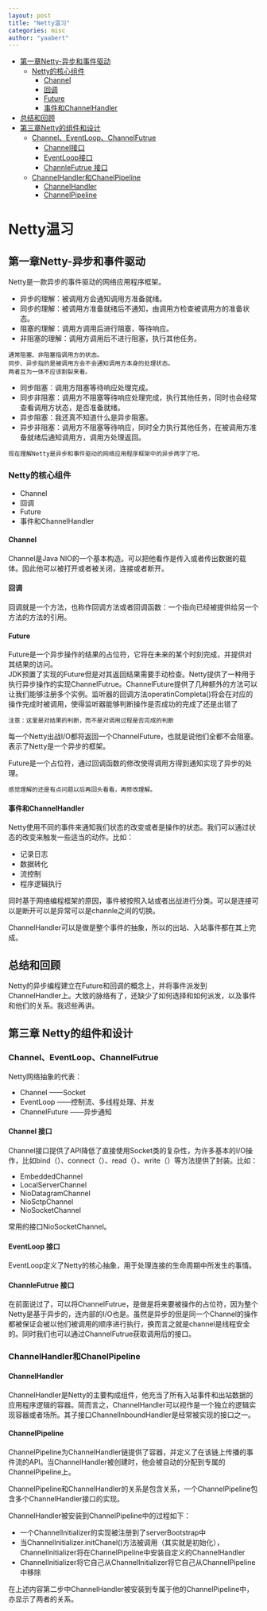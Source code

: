 ```yaml
---
layout: post
title: "Netty温习"
categories: misc
author: "yaabert" 
---
```

 - [第一章Netty-异步和事件驱动](#第一章netty-异步和事件驱动)     
   - [Netty的核心组件](#netty的核心组件)
     - [Channel](#channel)
     - [回调](#回调)
     - [Future](#future)
     - [事件和ChannelHandler](#事件和channelhandler)
  - [总结和回顾](#总结和回顾)
  - [第三章Netty的组件和设计](#第三章-netty的组件和设计)   
    - [Channel、EventLoop、ChannelFutrue](#channel、eventloop、hannelfutrue)    
      - [Channel接口](#channel接口)     
      - [EventLoop接口](#eventloop接口)
      - [ChannleFutrue 接口](#channlefutrue接口)
     - [ChannelHandler和ChanelPipeline](#channelhandler和chanelpipeline)   
        - [ChannelHandler](#channelhandler)   
        - [ChannelPipeline](#channelpipeline)

# Netty温习

## 第一章Netty-异步和事件驱动

Netty是一款异步的事件驱动的网络应用程序框架。      
* 异步的理解：被调用方会通知调用方准备就绪。  
* 同步的理解：被调用方准备就绪后不通知，由调用方检查被调用方的准备状态。        
* 阻塞的理解：调用方调用后进行阻塞，等待响应。
* 非阻塞的理解：调用方调用后不进行阻塞，执行其他任务。
```
通常阻塞、非阻塞指调用方的状态。    
同步、异步指的是被调用方会不会通知调用方本身的处理状态。  
两者互为一体不应该割裂来看。
```
* 同步阻塞：调用方阻塞等待响应处理完成。  
* 同步非阻塞：调用方不阻塞等待响应处理完成，执行其他任务，同时也会经常查看调用方状态，是否准备就绪。 
* 异步阻塞：我还真不知道什么是异步阻塞。  
* 异步非阻塞：调用方不阻塞等待响应，同时全力执行其他任务，在被调用方准备就绪后通知调用方，调用方处理返回。

```
现在理解Netty是异步和事件驱动的网络应用程序框架中的异步两字了吧。
```

### Netty的核心组件

* Channel
* 回调
* Future
* 事件和ChannelHandler

#### Channel
Channel是Java NIO的一个基本构造。可以把他看作是传入或者传出数据的载体。因此他可以被打开或者被关闭，连接或者断开。
#### 回调
回调就是一个方法，也称作回调方法或者回调函数：一个指向已经被提供给另一个方法的方法的引用。
#### Future
Future是一个异步操作的结果的占位符，它将在未来的某个时刻完成，并提供对其结果的访问。  
JDK预置了实现的Future但是对其返回结果需要手动检查。Netty提供了一种用于执行异步操作的实现ChannelFutrue。ChannelFuture提供了几种额外的方法可以让我们能够注册多个实例。监听器的回调方法operatinCompleta()将会在对应的操作完成时被调用，使得监听器能够判断操作是否成功的完成了还是出错了
```
注意：这里是对结果的判断，而不是对调用过程是否完成的判断
```
每一个Netty出战I/O都将返回一个ChannelFuture，也就是说他们全都不会阻塞。表示了Netty是一个异步的框架。      

Future是一个占位符，通过回调函数的修改使得调用方得到通知实现了异步的处理。
```
感觉理解的还是有点问题以后再回头看看，再修改理解。
```
#### 事件和ChannelHandler

Netty使用不同的事件来通知我们状态的改变或者是操作的状态。我们可以通过状态的改变来触发一些适当的动作。比如：
* 记录日志
* 数据转化
* 流控制
* 程序逻辑执行

同时基于网络编程框架的原因，事件被按照入站或者出战进行分类。可以是连接可以是断开可以是异常可以是channle之间的切换。

ChannelHandler可以是做是整个事件的抽象，所以的出站、入站事件都在其上完成。

## 总结和回顾

Netty的异步编程建立在Future和回调的概念上，并将事件派发到ChannelHandler上。大致的脉络有了，还缺少了如何选择和如何派发，以及事件和他们的关系。我迟些再讲。



## 第三章 Netty的组件和设计

### Channel、EventLoop、ChannelFutrue

Netty网络抽象的代表：

* Channel ——Socket
* EventLoop ——控制流、多线程处理、并发
* ChannelFuture ——异步通知

#### Channel 接口

Channel接口提供了API降低了直接使用Socket类的复杂性，为许多基本的I/O操作，比如bind（）、connect（）、read（）、write（）等方法提供了封装。比如：

* EmbeddedChannel
* LocalServerChannel
* NioDatagramChannel
* NioSctpChannel
* NioSocketChannel

常用的接口NioSocketChannel。

#### EventLoop 接口

EventLoop定义了Netty的核心抽象，用于处理连接的生命周期中所发生的事情。

#### ChannleFutrue 接口
在前面说过了，可以将ChannelFutrue，是做是将来要被操作的占位符，因为整个Netty是基于异步的，连内部的I/O也是。虽然是异步的但是同一个Channel的操作都被保证会被以他们被调用的顺序进行执行，换而言之就是channel是线程安全的。同时我们也可以通过ChannelFutrue获取调用后的接口。

### ChannelHandler和ChanelPipeline

#### ChannelHandler

ChannelHandler是Netty的主要构成组件，他充当了所有入站事件和出站数据的应用程序逻辑的容器。简而言之，ChannelHandler可以视作是一个独立的逻辑实现容器或者场所。其子接口ChannelInboundHandler是经常被实现的接口之一。

#### ChannelPipeline

ChannelPipeline为ChannelHandler链提供了容器，并定义了在该链上传播的事件流的API。当ChannelHandler被创建时，他会被自动的分配到专属的ChannelPipeline上。

ChannelPipeline和ChannelHandler的关系是包含关系，一个ChannelPipeline包含多个ChannelHandler接口的实现。    

ChannelHandler被安装到ChannelPipeline中的过程如下：
* 一个ChannelInitializer的实现被注册到了serverBootstrap中
* 当ChannelInitializer.initChanel()方法被调用（其实就是初始化），ChannelInitializer将在ChannelPipeline中安装自定义的ChannelHandler
* ChannelInitializer将它自己从ChannelInitializer将它自己从ChannelPipeline中移除

在上述内容第二步中ChannelHandler被安装到专属于他的ChannelPipeline中，亦显示了两者的关系。


